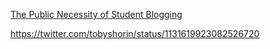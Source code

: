 ---
---

[The Public Necessity of Student Blogging](http://hybridpedagogy.org/public-necessity-student-blogging/)

<https://twitter.com/tobyshorin/status/1131619923082526720>